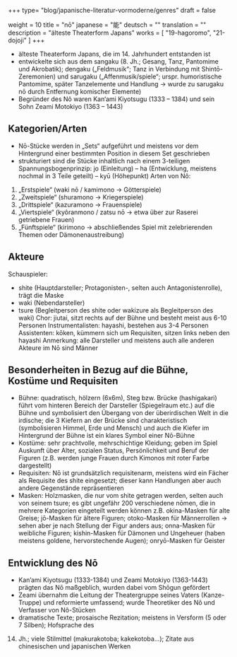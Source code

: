 +++
type= "blog/japanische-literatur-vormoderne/genres"
draft = false

weight = 10
title = "nō"
japanese = "能"
deutsch = ""
translation = ""
description = "älteste Theaterform Japans"
works = [
    "19-hagoromo",
    "21-dojoji"
]
+++

- älteste Theaterform Japans, die im 14. Jahrhundert entstanden ist
- entwickelte sich aus dem sangaku (8. Jh.; Gesang, Tanz, Pantomime und Akrobatik); dengaku („Feldmusik“; Tanz in Verbindung mit Shintō-Zeremonien) und sarugaku („Affenmusik/spiele“; urspr. humoristische Pantomime, später Tanzelemente und Handlung -> wurde zu sarugaku nō durch Entfernung komischer Elemente)
- Begründer des Nô waren Kan‘ami Kiyotsugu (1333 – 1384) und sein Sohn Zeami Motokiyo (1363 – 1443)

## Kategorien/Arten

- Nō-Stücke werden in „Sets“ aufgeführt und meistens vor dem Hintergrund einer bestimmten
Position in diesem Set geschrieben
- strukturiert sind die Stücke inhaltlich nach einem 3-teiligen Spannungsbogenprinzip:
jo (Einleitung) – ha (Entwicklung, meistens nochmal in 3 Teile geteilt) – kyū (Höhepunkt)
Arten von Nô:
1. „Erstspiele“ (waki nō / kamimono -> Götterspiele)
2. „Zweitspiele“ (shuramono -> Kriegerspiele)
3. „Drittspiele“ (kazuramono -> Frauenspiele)
4. „Viertspiele“ (kyôranmono / zatsu nō -> etwa über zur Raserei getriebene Frauen)
5. „Fünftspiele“ (kirimono -> abschließendes Spiel mit zelebrierenden Themen oder
Dämonenaustreibung)

## Akteure

Schauspieler:
- shite (Hauptdarsteller; Protagonisten-, selten auch Antagonistenrolle), trägt die Maske
- waki (Nebendarsteller)
- tsure (Begleitperson des shite oder wakizure als Begleitperson des waki)
Chor: jiutai, sitzt rechts auf der Bühne und besteht meist aus 6-10 Personen
Instrumentalisten: hayashi, bestehen aus 3-4 Personen
Assistenten: kōken, kümmern sich um Requisiten, sitzen links neben den hayashi
Anmerkung: alle Darsteller und meistens auch alle anderen Akteure im Nō sind Männer

## Besonderheiten in Bezug auf die Bühne, Kostüme und Requisiten

- Bühne: quadratisch, hölzern (6x6m), Steg bzw. Brücke (hashigakari) führt vom hinteren Bereich der
Darsteller (Spiegelraum etc.) auf die Bühne und symbolisiert den Übergang von der überirdischen
Welt in die irdische; die 3 Kiefern an der Brücke sind charakteristisch (symbolisieren Himmel, Erde
und Mensch) und auch die Kiefer im Hintergrund der Bühne ist ein klares Symbol einer Nō-Bühne
- Kostüme: sehr prachtvolle, mehrschichtige Kleidung; geben im Spiel Auskunft über Alter, sozialen
Status, Persönlichkeit und Beruf der Figuren (z.B. werden junge Frauen durch Kimonos mit roter
Farbe dargestellt)
- Requisiten: Nō ist grundsätzlich requisitenarm, meistens wird ein Fächer als Requisite des shite
eingesetzt; dieser kann Handlungen aber auch andere Gegenstände repräsentieren
- Masken: Holzmasken, die nur vom shite getragen werden, selten auch von seinem tsure; es gibt
ungefähr 200 verschiedene nōmen, die in mehrere Kategorien eingeteilt werden können
z.B. okina-Masken für alte Greise; jō-Masken für ältere Figuren; otoko-Masken für Männerrollen ->
sehen aber je nach Stellung der Figur anders aus; onna-Masken für weibliche Figuren; kishin-Masken
für Dämonen und Ungeheuer (haben meistens goldene, hervorstechende Augen); onryō-Masken für
Geister

## Entwicklung des Nō

- Kan’ami Kiyotsugu (1333-1384) und Zeami Motokiyo (1363-1443) prägten das Nō maßgeblich,
wurden dabei vom Shōgun gefördert
- Zeami übernahm die Leitung der Theatergruppe seines Vaters (Kanze-Truppe) und reformierte
umfassend; wurde Theoretiker des Nô und Verfasser von Nô-Stücken
- dramatische Texte; prosaische Rezitation; meistens in Versform (5 oder 7 Silben); Hofsprache des
14. Jh.; viele Stilmittel (makurakotoba; kakekotoba…); Zitate aus chinesischen und japanischen
Werken



